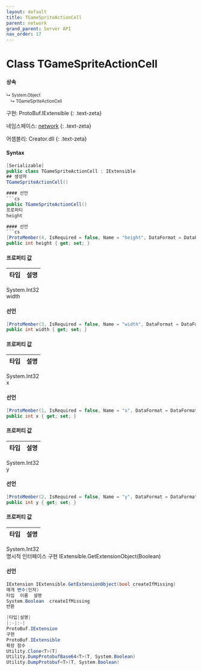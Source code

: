 ```yaml
---
layout: default
title: TGameSpriteActionCell
parent: network
grand_parent: Server API
nav_order: 17
---
```


# Class TGameSpriteActionCell

#### 상속
<div class="code-example" markdown="1" style = "font-size:0.8em;">
↳ System.Object<br/>
　↳ TGameSpriteActionCell
</div>

구현: ProtoBuf.IExtensible
{: .text-zeta}

네임스페이스: [network](../)
{: .text-zeta}

어셈블리: Creator.dll
{: .text-zeta}

#### Syntax
```cs
[Serializable]
public class TGameSpriteActionCell : IExtensible
## 생성자
TGameSpriteActionCell()

#### 선언
```cs
public TGameSpriteActionCell()
프로퍼티
height

#### 선언
```cs
[ProtoMember(4, IsRequired = false, Name = "height", DataFormat = DataFormat.TwosComplement)]
public int height { get; set; }
```
#### 프로퍼티 값

|타입|설명|
|:-|:-|
System.Int32	
width

#### 선언
```cs
[ProtoMember(3, IsRequired = false, Name = "width", DataFormat = DataFormat.TwosComplement)]
public int width { get; set; }
```
#### 프로퍼티 값

|타입|설명|
|:-|:-|
System.Int32	
x

#### 선언
```cs
[ProtoMember(1, IsRequired = false, Name = "x", DataFormat = DataFormat.TwosComplement)]
public int x { get; set; }
```
#### 프로퍼티 값

|타입|설명|
|:-|:-|
System.Int32	
y

#### 선언
```cs
[ProtoMember(2, IsRequired = false, Name = "y", DataFormat = DataFormat.TwosComplement)]
public int y { get; set; }
```
#### 프로퍼티 값

|타입|설명|
|:-|:-|
System.Int32	
명시적 인터페이스 구현
IExtensible.GetExtensionObject(Boolean)

#### 선언
```cs
IExtension IExtensible.GetExtensionObject(bool createIfMissing)
매개 변수(인자)
타입	이름	설명
System.Boolean	createIfMissing	
반환

|타입|설명|
|:-|:-|
ProtoBuf.IExtension	
구현
ProtoBuf.IExtensible
확장 함수
Utility.Clone<T>(T)
Utility.DumpProtobufBase64<T>(T, System.Boolean)
Utility.DumpProtobuf<T>(T, System.Boolean)